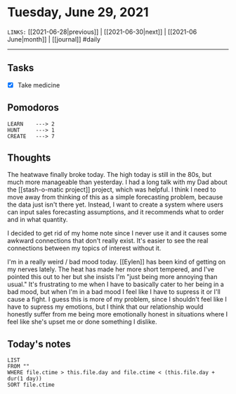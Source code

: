 # Tuesday, June 29, 2021
`LINKS:` [[2021-06-28|previous]] | [[2021-06-30|next]] |  [[2021-06 June|month]] | [[journal]] 
#daily

---
## Tasks
- [x]  Take medicine

## Pomodoros
```
LEARN    ---> 2
HUNT     ---> 1
CREATE   ---> 7
```

## Thoughts
The heatwave finally broke today. The high today is still in the 80s, but much more manageable than yesterday. I had a long talk with my Dad about the [[stash-o-matic project]] project, which was helpful. I think I need to move away from thinking of this as a simple forecasting problem, because the data just isn't there yet. Instead, I want to create a system where users can input sales forecasting assumptions, and it recommends what to order and in what quantity. 

I decided to get rid of my home note since I never use it and it causes some awkward connections that don't really exist. It's easier to see the real connections between my topics of interest without it. 

I'm in a really weird / bad mood today. [[Eylen]] has been kind of getting on my nerves lately. The heat has made her more short tempered, and I've pointed this out to her but she insists I'm "just being more annoying than usual." It's frustrating to me when I have to basically cater to her being in a bad mood, but when I'm in a bad mood I feel like I have to supress it or I'll cause a fight. I guess this is more of my problem, since I shouldn't feel like I have to supress my emotions, but I think that our relationship would honestly suffer from me being more emotionally honest in situations where I feel like she's upset me or done something I dislike. 

## Today's notes
```dataview
LIST 
FROM ""
WHERE file.ctime > this.file.day and file.ctime < (this.file.day + dur(1 day))
SORT file.ctime
```
